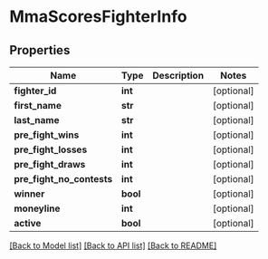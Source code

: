 # MmaScoresFighterInfo

## Properties
Name | Type | Description | Notes
------------ | ------------- | ------------- | -------------
**fighter_id** | **int** |  | [optional] 
**first_name** | **str** |  | [optional] 
**last_name** | **str** |  | [optional] 
**pre_fight_wins** | **int** |  | [optional] 
**pre_fight_losses** | **int** |  | [optional] 
**pre_fight_draws** | **int** |  | [optional] 
**pre_fight_no_contests** | **int** |  | [optional] 
**winner** | **bool** |  | [optional] 
**moneyline** | **int** |  | [optional] 
**active** | **bool** |  | [optional] 

[[Back to Model list]](../README.md#documentation-for-models) [[Back to API list]](../README.md#documentation-for-api-endpoints) [[Back to README]](../README.md)

